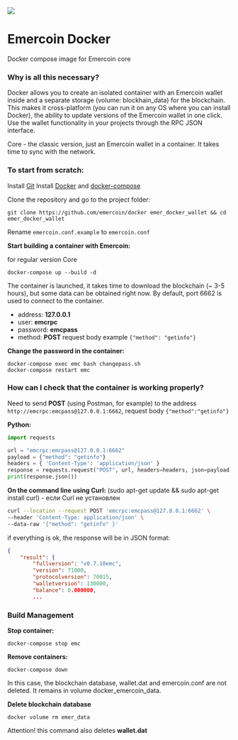 ![](https://github.com/emercoin/docker/blob/main/docker.png)

# Emercoin Docker
Docker compose image for Emercoin core

### Why is all this necessary?

Docker allows you to create an isolated container with an Emercoin wallet inside and a separate storage (volume: blockhain_data) for the blockchain. This makes it cross-platform (you can run it on any OS where you can install Docker), the ability to update versions of the Emercoin wallet in one click. Use the wallet functionality in your projects through the RPC JSON interface.

Core - the classic version, just an Emercoin wallet in a container. It takes time to sync with the network.

### To start from scratch:
 
Install [Git](https://github.com/git-guides/install-git)
Install [Docker](https://docs.docker.com/engine/install/) and [docker-compose](https://docs.docker.com/compose/install/#install-compose)

Clone the repository and go to the project folder:
```
git clone https://github.com/emercoin/docker emer_docker_wallet && cd emer_docker_wallet
```

Rename `emercoin.conf.example` to `emercoin.conf`

**Start building a container with Emercoin:**

for regular version Core
```
docker-compose up --build -d
```


The container is launched, it takes time to download the blockchain (~ 3-5 hours), but some data can be obtained right now.
By default, port 6662 is used to connect to the container.

- address: **127.0.0.1**
- user: **emcrpc**
- password: **emcpass**
- method: **POST** request body example `{"method": "getinfo"}`

**Change the password in the container:**
```
docker-compose exec emc bash changepass.sh
docker-compose restart emc
```

### How can I check that the container is working properly?
Need to send **POST** (using Postman, for example)
to the address `http://emcrpc:emcpass@127.0.0.1:6662`, request body `{"method":"getinfo"}`

**Python:**
```python
import requests

url = "emcrpc:emcpass@127.0.0.1:6662"
payload = {"method": "getinfo"}
headers = { 'Content-Type': 'application/json' }
response = requests.request("POST", url, headers=headers, json=payload)
print(response.json())
```

**On the command line using Curl:**
(sudo apt-get update && sudo apt-get install curl) - если Curl не установлен
```bash
curl --location --request POST 'emcrpc:emcpass@127.0.0.1:6662' \
--header 'Content-Type: application/json' \
--data-raw '{"method": "getinfo" }'
```
if everything is ok, the response will be in JSON format:
```JSON
{
    "result": {
        "fullversion": "v0.7.10emc",
        "version": 71000,
        "protocolversion": 70015,
        "walletversion": 130000,
        "balance": 0.000000,
        ...
```

### Build Management

**Stop container:**
```
docker-compose stop emc
```

**Remove containers:**
```
docker-compose down
```
In this case, the blockchain database, wallet.dat and emercoin.conf are not deleted. It remains in volume docker_emercoin_data.

**Delete blockchain database**
```
docker volume rm emer_data
```
Attention! this command also deletes **wallet.dat**
